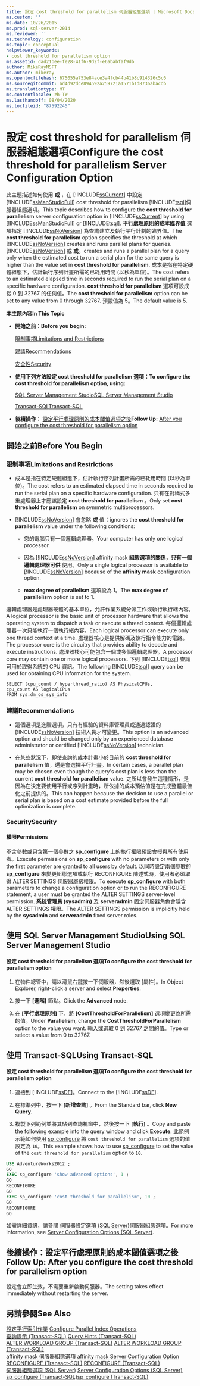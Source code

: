 ```yaml
---
title: 設定 cost threshold for parallelism 伺服器組態選項 | Microsoft Docs
ms.custom: ''
ms.date: 10/26/2015
ms.prod: sql-server-2014
ms.reviewer: ''
ms.technology: configuration
ms.topic: conceptual
helpviewer_keywords:
- cost threshold for parallelism option
ms.assetid: dad21bee-fe28-41f6-9d2f-e6ababfaf9db
author: MikeRayMSFT
ms.author: mikeray
ms.openlocfilehash: 675055a753e84ace3a4fcb44b41b8c914326c5c6
ms.sourcegitcommit: ad4d92dce894592a259721a1571b1d8736abacdb
ms.translationtype: MT
ms.contentlocale: zh-TW
ms.lasthandoff: 08/04/2020
ms.locfileid: "87592245"
---
```

# <a name="configure-the-cost-threshold-for-parallelism-server-configuration-option"></a><span data-ttu-id="71d4e-102">設定 cost threshold for parallelism 伺服器組態選項</span><span class="sxs-lookup"><span data-stu-id="71d4e-102">Configure the cost threshold for parallelism Server Configuration Option</span></span>
  <span data-ttu-id="71d4e-103">此主題描述如何使用 **或** ，在 [!INCLUDE[ssCurrent](../../includes/sscurrent-md.md)] 中設定 [!INCLUDE[ssManStudioFull](../../includes/ssmanstudiofull-md.md)] cost threshold for parallelism [!INCLUDE[tsql](../../includes/tsql-md.md)]伺服器組態選項。</span><span class="sxs-lookup"><span data-stu-id="71d4e-103">This topic describes how to configure the **cost threshold for parallelism** server configuration option in [!INCLUDE[ssCurrent](../../includes/sscurrent-md.md)] by using [!INCLUDE[ssManStudioFull](../../includes/ssmanstudiofull-md.md)] or [!INCLUDE[tsql](../../includes/tsql-md.md)].</span></span> <span data-ttu-id="71d4e-104">**平行處理原則的成本臨界值** 選項指定 [!INCLUDE[ssNoVersion](../../includes/ssnoversion-md.md)] 為查詢建立及執行平行計劃的臨界值。</span><span class="sxs-lookup"><span data-stu-id="71d4e-104">The **cost threshold for parallelism** option specifies the threshold at which [!INCLUDE[ssNoVersion](../../includes/ssnoversion-md.md)] creates and runs parallel plans for queries.</span></span> [!INCLUDE[ssNoVersion](../../includes/ssnoversion-md.md)] <span data-ttu-id="71d4e-105">或 **或**。</span><span class="sxs-lookup"><span data-stu-id="71d4e-105">creates and runs a parallel plan for a query only when the estimated cost to run a serial plan for the same query is higher than the value set in **cost threshold for parallelism**.</span></span> <span data-ttu-id="71d4e-106">成本是指在特定硬體組態下，估計執行序列計畫所需的已耗用時間 (以秒為單位)。</span><span class="sxs-lookup"><span data-stu-id="71d4e-106">The cost refers to an estimated elapsed time in seconds required to run the serial plan on a specific hardware configuration.</span></span> <span data-ttu-id="71d4e-107">**cost threshold for parallelism** 選項可設成從 0 到 32767 的任何值。</span><span class="sxs-lookup"><span data-stu-id="71d4e-107">The **cost threshold for parallelism** option can be set to any value from 0 through 32767.</span></span> <span data-ttu-id="71d4e-108">預設值為 5。</span><span class="sxs-lookup"><span data-stu-id="71d4e-108">The default value is 5.</span></span>  
  
 <span data-ttu-id="71d4e-109">**本主題內容**</span><span class="sxs-lookup"><span data-stu-id="71d4e-109">**In This Topic**</span></span>  
  
-   <span data-ttu-id="71d4e-110">**開始之前：**</span><span class="sxs-lookup"><span data-stu-id="71d4e-110">**Before you begin:**</span></span>  
  
     [<span data-ttu-id="71d4e-111">限制事項</span><span class="sxs-lookup"><span data-stu-id="71d4e-111">Limitations and Restrictions</span></span>](#Restrictions)  
  
     [<span data-ttu-id="71d4e-112">建議</span><span class="sxs-lookup"><span data-stu-id="71d4e-112">Recommendations</span></span>](#Recommendations)  
  
     [<span data-ttu-id="71d4e-113">安全性</span><span class="sxs-lookup"><span data-stu-id="71d4e-113">Security</span></span>](#Security)  
  
-   <span data-ttu-id="71d4e-114">**使用下列方法設定 cost threshold for parallelism 選項：**</span><span class="sxs-lookup"><span data-stu-id="71d4e-114">**To configure the cost threshold for parallelism option, using:**</span></span>  
  
     [<span data-ttu-id="71d4e-115">SQL Server Management Studio</span><span class="sxs-lookup"><span data-stu-id="71d4e-115">SQL Server Management Studio</span></span>](#SSMSProcedure)  
  
     [<span data-ttu-id="71d4e-116">Transact-SQL</span><span class="sxs-lookup"><span data-stu-id="71d4e-116">Transact-SQL</span></span>](#TsqlProcedure)  
  
-   <span data-ttu-id="71d4e-117">**後續操作：** [設定平行處理原則的成本閾值選項之後](#FollowUp)</span><span class="sxs-lookup"><span data-stu-id="71d4e-117">**Follow Up:**  [After you configure the cost threshold for parallelism option](#FollowUp)</span></span>  
  
##  <a name="before-you-begin"></a><a name="BeforeYouBegin"></a> <span data-ttu-id="71d4e-118">開始之前</span><span class="sxs-lookup"><span data-stu-id="71d4e-118">Before You Begin</span></span>  
  
###  <a name="limitations-and-restrictions"></a><a name="Restrictions"></a> <span data-ttu-id="71d4e-119">限制事項</span><span class="sxs-lookup"><span data-stu-id="71d4e-119">Limitations and Restrictions</span></span>  
  
-   <span data-ttu-id="71d4e-120">成本是指在特定硬體組態下，估計執行序列計畫所需的已耗用時間 (以秒為單位)。</span><span class="sxs-lookup"><span data-stu-id="71d4e-120">The cost refers to an estimated elapsed time in seconds required to run the serial plan on a specific hardware configuration.</span></span> <span data-ttu-id="71d4e-121">只有在對稱式多重處理器上才應該設定 **cost threshold for parallelism** 。</span><span class="sxs-lookup"><span data-stu-id="71d4e-121">Only set **cost threshold for parallelism** on symmetric multiprocessors.</span></span>  
  
-   [!INCLUDE[ssNoVersion](../../includes/ssnoversion-md.md)] <span data-ttu-id="71d4e-122">會忽略 **或** 值：</span><span class="sxs-lookup"><span data-stu-id="71d4e-122">ignores the **cost threshold for parallelism** value under the following conditions:</span></span>  
  
    -   <span data-ttu-id="71d4e-123">您的電腦只有一個邏輯處理器。</span><span class="sxs-lookup"><span data-stu-id="71d4e-123">Your computer has only one logical processor.</span></span>  
  
    -   <span data-ttu-id="71d4e-124">因為 [!INCLUDE[ssNoVersion](../../includes/ssnoversion-md.md)] affinity mask **組態選項的關係，只有一個邏輯處理器可供** 使用。</span><span class="sxs-lookup"><span data-stu-id="71d4e-124">Only a single logical processor is available to [!INCLUDE[ssNoVersion](../../includes/ssnoversion-md.md)] because of the **affinity mask** configuration option.</span></span>  
  
    -   <span data-ttu-id="71d4e-125">**max degree of parallelism** 選項設為 1。</span><span class="sxs-lookup"><span data-stu-id="71d4e-125">The **max degree of parallelism** option is set to 1.</span></span>  
  
 <span data-ttu-id="71d4e-126">邏輯處理器是處理器硬體的基本單位，允許作業系統分派工作或執行執行緒內容。</span><span class="sxs-lookup"><span data-stu-id="71d4e-126">A logical processor is the basic unit of processor hardware that allows the operating system to dispatch a task or execute a thread context.</span></span> <span data-ttu-id="71d4e-127">每個邏輯處理器一次只能執行一個執行緒內容。</span><span class="sxs-lookup"><span data-stu-id="71d4e-127">Each logical processor can execute only one thread context at a time.</span></span> <span data-ttu-id="71d4e-128">處理器核心是提供解碼及執行指令能力的電路。</span><span class="sxs-lookup"><span data-stu-id="71d4e-128">The processor core is the circuitry that provides ability to decode and execute instructions.</span></span> <span data-ttu-id="71d4e-129">處理器核心可能包含一個或多個邏輯處理器。</span><span class="sxs-lookup"><span data-stu-id="71d4e-129">A processor core may contain one or more logical processors.</span></span> <span data-ttu-id="71d4e-130">下列 [!INCLUDE[tsql](../../includes/tsql-md.md)] 查詢可用於取得系統的 CPU 資訊。</span><span class="sxs-lookup"><span data-stu-id="71d4e-130">The following [!INCLUDE[tsql](../../includes/tsql-md.md)] query can be used for obtaining CPU information for the system.</span></span>  
  
```  
SELECT (cpu_count / hyperthread_ratio) AS PhysicalCPUs,   
cpu_count AS logicalCPUs   
FROM sys.dm_os_sys_info  
```  
  
###  <a name="recommendations"></a><a name="Recommendations"></a> <span data-ttu-id="71d4e-131">建議</span><span class="sxs-lookup"><span data-stu-id="71d4e-131">Recommendations</span></span>  
  
-   <span data-ttu-id="71d4e-132">這個選項是進階選項，只有有經驗的資料庫管理員或通過認證的 [!INCLUDE[ssNoVersion](../../includes/ssnoversion-md.md)] 技術人員才可變更。</span><span class="sxs-lookup"><span data-stu-id="71d4e-132">This option is an advanced option and should be changed only by an experienced database administrator or certified [!INCLUDE[ssNoVersion](../../includes/ssnoversion-md.md)] technician.</span></span>  
  
-   <span data-ttu-id="71d4e-133">在某些狀況下，即使查詢的成本計畫小於目前的 **cost threshold for parallelism** 值，還是會選擇平行計畫。</span><span class="sxs-lookup"><span data-stu-id="71d4e-133">In certain cases, a parallel plan may be chosen even though the query's cost plan is less than the current **cost threshold for parallelism** value.</span></span> <span data-ttu-id="71d4e-134">之所以會發生這種情形，是因為在決定要使用平行或序列計畫時，所依據的成本預估值是在完成整體最佳化之前提供的。</span><span class="sxs-lookup"><span data-stu-id="71d4e-134">This can happen because the decision to use a parallel or serial plan is based on a cost estimate provided before the full optimization is complete.</span></span>  
  
###  <a name="security"></a><a name="Security"></a> <span data-ttu-id="71d4e-135">Security</span><span class="sxs-lookup"><span data-stu-id="71d4e-135">Security</span></span>  
  
####  <a name="permissions"></a><a name="Permissions"></a> <span data-ttu-id="71d4e-136">權限</span><span class="sxs-lookup"><span data-stu-id="71d4e-136">Permissions</span></span>  
 <span data-ttu-id="71d4e-137">不含參數或只含第一個參數之 **sp_configure** 上的執行權限預設會授與所有使用者。</span><span class="sxs-lookup"><span data-stu-id="71d4e-137">Execute permissions on **sp_configure** with no parameters or with only the first parameter are granted to all users by default.</span></span> <span data-ttu-id="71d4e-138">以同時設定兩個參數的 **sp_configure** 來變更組態選項或執行 RECONFIGURE 陳述式時，使用者必須取得 ALTER SETTINGS 伺服器層級權限。</span><span class="sxs-lookup"><span data-stu-id="71d4e-138">To execute **sp_configure** with both parameters to change a configuration option or to run the RECONFIGURE statement, a user must be granted the ALTER SETTINGS server-level permission.</span></span> <span data-ttu-id="71d4e-139">**系統管理員 (sysadmin)** 及 **serveradmin** 固定伺服器角色會隱含 ALTER SETTINGS 權限。</span><span class="sxs-lookup"><span data-stu-id="71d4e-139">The ALTER SETTINGS permission is implicitly held by the **sysadmin** and **serveradmin** fixed server roles.</span></span>  
  
##  <a name="using-sql-server-management-studio"></a><a name="SSMSProcedure"></a> <span data-ttu-id="71d4e-140">使用 SQL Server Management Studio</span><span class="sxs-lookup"><span data-stu-id="71d4e-140">Using SQL Server Management Studio</span></span>  
  
#### <a name="to-configure-the-cost-threshold-for-parallelism-option"></a><span data-ttu-id="71d4e-141">設定 cost threshold for parallelism 選項</span><span class="sxs-lookup"><span data-stu-id="71d4e-141">To configure the cost threshold for parallelism option</span></span>  
  
1.  <span data-ttu-id="71d4e-142">在物件總管中，請以滑鼠右鍵按一下伺服器，然後選取 [屬性]。</span><span class="sxs-lookup"><span data-stu-id="71d4e-142">In Object Explorer, right-click a server and select **Properties**.</span></span>  
  
2.  <span data-ttu-id="71d4e-143">按一下 **[進階]** 節點。</span><span class="sxs-lookup"><span data-stu-id="71d4e-143">Click the **Advanced** node.</span></span>  
  
3.  <span data-ttu-id="71d4e-144">在 **[平行處理原則]** 下，將 **[CostThresholdForParallelism]** 選項變更為所需的值。</span><span class="sxs-lookup"><span data-stu-id="71d4e-144">Under **Parallelism**, change the **CostThresholdForParallelism** option to the value you want.</span></span> <span data-ttu-id="71d4e-145">輸入或選取 0 到 32767 之間的值。</span><span class="sxs-lookup"><span data-stu-id="71d4e-145">Type or select a value from 0 to 32767.</span></span>  
  
##  <a name="using-transact-sql"></a><a name="TsqlProcedure"></a> <span data-ttu-id="71d4e-146">使用 Transact-SQL</span><span class="sxs-lookup"><span data-stu-id="71d4e-146">Using Transact-SQL</span></span>  
  
#### <a name="to-configure-the-cost-threshold-for-parallelism-option"></a><span data-ttu-id="71d4e-147">設定 cost threshold for parallelism 選項</span><span class="sxs-lookup"><span data-stu-id="71d4e-147">To configure the cost threshold for parallelism option</span></span>  
  
1.  <span data-ttu-id="71d4e-148">連接到 [!INCLUDE[ssDE](../../includes/ssde-md.md)]。</span><span class="sxs-lookup"><span data-stu-id="71d4e-148">Connect to the [!INCLUDE[ssDE](../../includes/ssde-md.md)].</span></span>  
  
2.  <span data-ttu-id="71d4e-149">在標準列中，按一下 **[新增查詢]** 。</span><span class="sxs-lookup"><span data-stu-id="71d4e-149">From the Standard bar, click **New Query**.</span></span>  
  
3.  <span data-ttu-id="71d4e-150">複製下列範例並將其貼到查詢視窗中，然後按一下 **[執行]** 。</span><span class="sxs-lookup"><span data-stu-id="71d4e-150">Copy and paste the following example into the query window and click **Execute**.</span></span> <span data-ttu-id="71d4e-151">此範例示範如何使用 [sp_configure](/sql/relational-databases/system-stored-procedures/sp-configure-transact-sql) 將 `cost threshold for parallelism` 選項的值設定為 `10`。</span><span class="sxs-lookup"><span data-stu-id="71d4e-151">This example shows how to use [sp_configure](/sql/relational-databases/system-stored-procedures/sp-configure-transact-sql) to set the value of the `cost threshold for parallelism` option to `10`.</span></span>  
  
```sql  
USE AdventureWorks2012 ;  
GO  
EXEC sp_configure 'show advanced options', 1 ;  
GO  
RECONFIGURE  
GO  
EXEC sp_configure 'cost threshold for parallelism', 10 ;  
GO  
RECONFIGURE  
GO  
```  
  
 <span data-ttu-id="71d4e-152">如需詳細資訊，請參閱 [伺服器設定選項 &#40;SQL Server&#41;](server-configuration-options-sql-server.md)伺服器組態選項。</span><span class="sxs-lookup"><span data-stu-id="71d4e-152">For more information, see [Server Configuration Options &#40;SQL Server&#41;](server-configuration-options-sql-server.md).</span></span>  
  
##  <a name="follow-up-after-you-configure-the-cost-threshold-for-parallelism-option"></a><a name="FollowUp"></a> <span data-ttu-id="71d4e-153">後續操作：設定平行處理原則的成本閾值選項之後</span><span class="sxs-lookup"><span data-stu-id="71d4e-153">Follow Up: After you configure the cost threshold for parallelism option</span></span>  
 <span data-ttu-id="71d4e-154">設定會立即生效，不需要重新啟動伺服器。</span><span class="sxs-lookup"><span data-stu-id="71d4e-154">The setting takes effect immediately without restarting the server.</span></span>  
  
## <a name="see-also"></a><span data-ttu-id="71d4e-155">另請參閱</span><span class="sxs-lookup"><span data-stu-id="71d4e-155">See Also</span></span>  
 <span data-ttu-id="71d4e-156">[設定平行索引作業](../../relational-databases/indexes/configure-parallel-index-operations.md) </span><span class="sxs-lookup"><span data-stu-id="71d4e-156">[Configure Parallel Index Operations](../../relational-databases/indexes/configure-parallel-index-operations.md) </span></span>  
 <span data-ttu-id="71d4e-157">[查詢提示 &#40;Transact-SQL&#41;](/sql/t-sql/queries/hints-transact-sql-query) </span><span class="sxs-lookup"><span data-stu-id="71d4e-157">[Query Hints &#40;Transact-SQL&#41;](/sql/t-sql/queries/hints-transact-sql-query) </span></span>  
 <span data-ttu-id="71d4e-158">[ALTER WORKLOAD GROUP &#40;Transact-SQL&#41;](/sql/t-sql/statements/alter-workload-group-transact-sql) </span><span class="sxs-lookup"><span data-stu-id="71d4e-158">[ALTER WORKLOAD GROUP &#40;Transact-SQL&#41;](/sql/t-sql/statements/alter-workload-group-transact-sql) </span></span>  
 <span data-ttu-id="71d4e-159">[affinity mask 伺服器組態選項](affinity-mask-server-configuration-option.md) </span><span class="sxs-lookup"><span data-stu-id="71d4e-159">[affinity mask Server Configuration Option](affinity-mask-server-configuration-option.md) </span></span>  
 <span data-ttu-id="71d4e-160">[RECONFIGURE &#40;Transact-SQL&#41;](/sql/t-sql/language-elements/reconfigure-transact-sql) </span><span class="sxs-lookup"><span data-stu-id="71d4e-160">[RECONFIGURE &#40;Transact-SQL&#41;](/sql/t-sql/language-elements/reconfigure-transact-sql) </span></span>  
 <span data-ttu-id="71d4e-161">[伺服器組態選項 &#40;SQL Server&#41;](server-configuration-options-sql-server.md) </span><span class="sxs-lookup"><span data-stu-id="71d4e-161">[Server Configuration Options &#40;SQL Server&#41;](server-configuration-options-sql-server.md) </span></span>  
 [<span data-ttu-id="71d4e-162">sp_configure &#40;Transact-SQL&#41;</span><span class="sxs-lookup"><span data-stu-id="71d4e-162">sp_configure &#40;Transact-SQL&#41;</span></span>](/sql/relational-databases/system-stored-procedures/sp-configure-transact-sql)  
  
  
